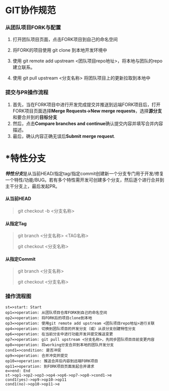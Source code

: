 # GIT协作规范

### 从团队项目FORK与配置

1. 打开团队项目页面，点击FORK项目到自己的命名空间
2. 将FORK的项目使用 git clone 到本地开发环境中

3. 使用 git remote add upstream <团队项目repo地址>，将本地与团队的repo建立联系。
4. 使用 git pull upstream <分支名称> 将团队项目上的更新拉取到本地中

### 提交与PR操作流程

1. 首先，当在FORK项目中进行开发完成提交并推送到远端FORK项目后，打开FORK项目页面选择**Merge Requests->New merge requests**，选择**源分支**和要合并到的**目标分支**
2. 然后，点击**Compare branches and continue**确认提交内容并填写合并内容描述。
3. 最后，确认内容正确无误后**Submit merge request**.



# *特性分支

***特性分支***是从当前HEAD/指定tag/指定commit创建新一个分支专门用于开发/修复一个特性/功能/BUG。若有多个特性需开发可创建多个分支，然后逐个进行合并到主干分支上，最后发起PR。

#### 从当前HEAD

> git checkout -b <分支名称>

#### 从指定Tag

> git branch <分支名称> <TAG名称>
>
> git checkout <分支名称>

#### 从指定Commit

> git branch <分支名称> <Commint ID>
>
> git checkout <分支名称>

### 操作流程图

```flow
st=>start: Start
op1=>operation: 从团队项目仓库FORK到自己的命名空间
op2=>operation: 将FORK后的项目clone到本地
op3=>operation: 使用git remote add upstream <团队项目repo地址>进行关联
op4=>operation: 切换到团队项目的开发分支（或）从该分支创建特性分支
op6=>operation: 在当前分支中进行功能开发并提交推送变更
op7=>operation: git pull upstream <分支名称>，先同步团队项目目前变更内容
op8=>operation: 将working分支合并到本地的团队开发分支
cond1=>condition: 是否冲突
op9=>operation: 合并冲突并提交
op10=>operation: 推送合并后内容到远端FORK项目
op11=>operation: 到FORK项目页面发起合并请求
e=>end: End
st->op1->op2->op3->op4->op6->op7->op8->cond1->e
cond1(yes)->op9->op10->op11
cond1(no)->op10->op11->e

```

